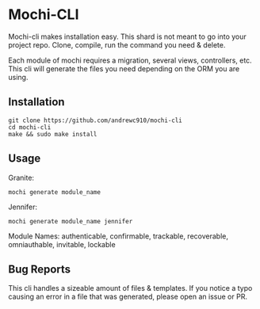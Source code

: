 # Mochi-CLI

Mochi-cli makes installation easy. This shard is not meant to go into your project repo. Clone, compile, run the command you need & delete.

Each module of mochi requires a migration, several views, controllers, etc. This cli will generate the files you need depending on the ORM you are using. 

## Installation

```
git clone https://github.com/andrewc910/mochi-cli
cd mochi-cli
make && sudo make install
```

## Usage

Granite:

  ```
  mochi generate module_name
  ```

Jennifer: 

  ```
  mochi generate module_name jennifer
  ```

Module Names: authenticable, confirmable, trackable, recoverable, omniauthable, invitable, lockable

## Bug Reports

This cli handles a sizeable amount of files & templates. If you notice a typo causing an error in a file that was generated, please open an issue or PR. 
